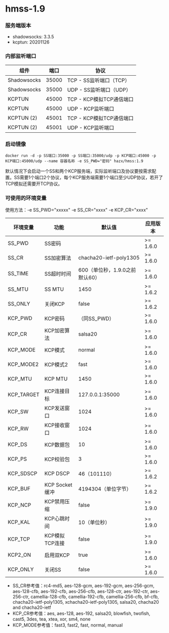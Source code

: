 # hmss-1.9
### 服务端版本

- shadowsocks: 3.3.5
- kcptun: 20201126


### 内部监听端口

组件 | 端口 | 协议
---|---|---
Shadowsocks | 35000 | TCP - SS监听端口（TCP）
Shadowsocks | 35000 | UDP - SS监听端口（UDP）
KCPTUN | 45000 | TCP - KCP模拟TCP通信端口
KCPTUN | 45000 | UDP - KCP监听端口
KCPTUN (2) | 45001 | TCP - KCP模拟TCP通信端口
KCPTUN (2) | 45001 | UDP - KCP监听端口


### 启动镜像
```shell
docker run -d -p SS端口:35000 -p SS端口:35000/udp -p KCP端口:45000 -p KCP端口:45000/udp --name 容器名称 -e SS_PWD="密码" hazx/hmss:1.9
```
默认情况下会启动一个SS和两个KCP服务端，实际监听端口及协议要按需求配置。SS需要1个端口2个协议，每个KCP服务端需要1个端口至少UDP协议，若开了TCP模拟还需要开TCP协议。

### 可使用的环境变量

使用方法：-e SS_PWD="xxxxx" -e SS_CR="xxxx" -e KCP_CR="xxxx"

环境变量 | 功能 | 默认值 | 应用版本
---|---|---|---
SS_PWD | SS密码| | >= 1.6.0
SS_CR | SS加密算法 | chacha20-ietf-poly1305 | >= 1.6.0
SS_TIME | SS超时时间 | 600（单位秒，1.9.0之前默认60） | >= 1.6.0
SS_MTU | SS MTU | 1450 | >= 1.6.2
SS_ONLY | 关闭KCP | false | >= 1.6.2
KCP_PWD | KCP密码 | （同SS_PWD） | >= 1.6.0
KCP_CR | KCP加密算法 | salsa20 | >= 1.6.0
KCP_MODE | KCP模式 | normal | >= 1.6.0
KCP_MODE2 | KCP模式2 | fast | >= 1.6.0
KCP_MTU | KCP MTU| 1450 | >= 1.6.0
KCP_TARGET | KCP连接目标 | 127.0.0.1:35000 | >= 1.6.0
KCP_SW | KCP发送窗口 | 1024 | >= 1.6.0
KCP_RW | KCP接收窗口 | 1024 | >= 1.6.0
KCP_DS | KCP数据包 | 10 | >= 1.6.0
KCP_PS | KCP校验包 | 3 | >= 1.6.0
KCP_SDSCP | KCP DSCP | 46（101110） | >= 1.6.2
KCP_BUF | KCP Socket缓冲 | 4194304（单位字节） | >= 1.6.2
KCP_NCP | KCP禁用压缩 | false | >= 1.9.0
KCP_KAL | KCP心跳时间 | 10（单位秒） | >= 1.9.0
KCP_TCP | KCP模拟TCP连接 | false | >= 1.9.0
KCP2_ON | 启用双KCP | true | >= 1.6.0
KCP_ONLY | 关闭SS | false | >= 1.6.0

- SS_CR参考值：rc4-md5, aes-128-gcm, aes-192-gcm, aes-256-gcm, aes-128-cfb, aes-192-cfb, aes-256-cfb, aes-128-ctr, aes-192-ctr, aes-256-ctr, camellia-128-cfb, camellia-192-cfb, camellia-256-cfb, bf-cfb, chacha20-ietf-poly1305, xchacha20-ietf-poly1305, salsa20, chacha20 and chacha20-ietf
- KCP_CR参考值：aes, aes-128, aes-192, salsa20, blowfish, twofish, cast5, 3des, tea, xtea, xor, sm4, none
- KCP_MODE参考值：fast3, fast2, fast, normal, manual